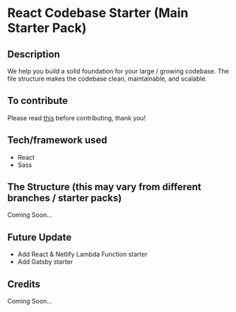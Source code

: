 # React Codebase Starter (Main Starter Pack)

## Description

We help you build a solid foundation for your large / growing codebase. The file structure makes the codebase clean, maintainable, and scalable.

## To contribute

Please read [this](https://github.com/yewyewXD/react-codebase-starter/blob/master/CONTRIBUTING.md) before contributing, thank you!

## Tech/framework used

- React
- Sass

## The Structure (this may vary from different branches / starter packs)

Coming Soon...

## Future Update

- Add React & Netlify Lambda Function starter
- Add Gatsby starter

## Credits

Coming Soon...
